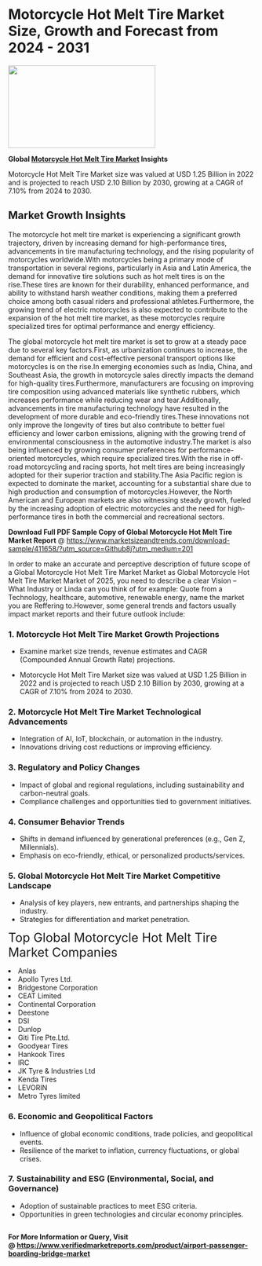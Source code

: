 <H1>Motorcycle Hot Melt Tire Market Size, Growth and Forecast from 2024 - 2031</H1><img class="aligncenter size-medium wp-image-584254" src="https://thirdeyenews.in/wp-content/uploads/2024/09/Global-Market-Research-300x168.jpeg" alt="" width="300" height="168" /><p><strong>Global&nbsp;<a href="https://www.marketsizeandtrends.com/download-sample/411658/?utm_source=Github8j?utm_medium=201">Motorcycle Hot Melt Tire Market</a> Insights</strong></p><p>Motorcycle Hot Melt Tire Market size was valued at USD 1.25 Billion in 2022 and is projected to reach USD 2.10 Billion by 2030, growing at a CAGR of 7.10% from 2024 to 2030.</p><p><h2>Market Growth Insights</h2> <p>The motorcycle hot melt tire market is experiencing a significant growth trajectory, driven by increasing demand for high-performance tires, advancements in tire manufacturing technology, and the rising popularity of motorcycles worldwide.With motorcycles being a primary mode of transportation in several regions, particularly in Asia and Latin America, the demand for innovative tire solutions such as hot melt tires is on the rise.These tires are known for their durability, enhanced performance, and ability to withstand harsh weather conditions, making them a preferred choice among both casual riders and professional athletes.Furthermore, the growing trend of electric motorcycles is also expected to contribute to the expansion of the hot melt tire market, as these motorcycles require specialized tires for optimal performance and energy efficiency.</p> <p>The global motorcycle hot melt tire market is set to grow at a steady pace due to several key factors.First, as urbanization continues to increase, the demand for efficient and cost-effective personal transport options like motorcycles is on the rise.In emerging economies such as India, China, and Southeast Asia, the growth in motorcycle sales directly impacts the demand for high-quality tires.Furthermore, manufacturers are focusing on improving tire composition using advanced materials like synthetic rubbers, which increases performance while reducing wear and tear.Additionally, advancements in tire manufacturing technology have resulted in the development of more durable and eco-friendly tires.These innovations not only improve the longevity of tires but also contribute to better fuel efficiency and lower carbon emissions, aligning with the growing trend of environmental consciousness in the automotive industry.The market is also being influenced by growing consumer preferences for performance-oriented motorcycles, which require specialized tires.With the rise in off-road motorcycling and racing sports, hot melt tires are being increasingly adopted for their superior traction and stability.The Asia Pacific region is expected to dominate the market, accounting for a substantial share due to high production and consumption of motorcycles.However, the North American and European markets are also witnessing steady growth, fueled by the increasing adoption of electric motorcycles and the need for high-performance tires in both the commercial and recreational sectors.</p><p><span class=""><strong>Download Full PDF Sample Copy of Global Motorcycle Hot Melt Tire Market Report</strong> @ <a href="https://www.marketsizeandtrends.com/download-sample/411658/?utm_source=Github8j?utm_medium=201" target="_blank">https://www.marketsizeandtrends.com/download-sample/411658/?utm_source=Github8j?utm_medium=201</a></span></p><p>In order to make an accurate and perceptive description of future scope of a Global&nbsp;Motorcycle Hot Melt Tire Market Market as Global&nbsp;Motorcycle Hot Melt Tire Market Market of 2025, you need to describe a clear Vision &ndash; What Industry or Linda can you think of for example: Quote from a Technology, healthcare, automotive, renewable energy, name the market you are Reffering to.However, some general trends and factors usually impact market reports and their future outlook include:</p><h3>1.&nbsp;<strong>Motorcycle Hot Melt Tire Market Growth Projections</strong></h3><ul><li>Examine market size trends, revenue estimates and CAGR (Compounded Annual Growth Rate) projections.</li><li><p>Motorcycle Hot Melt Tire Market size was valued at USD 1.25 Billion in 2022 and is projected to reach USD 2.10 Billion by 2030, growing at a CAGR of 7.10% from 2024 to 2030.</p></li></ul><h3>2.&nbsp;<strong>Motorcycle Hot Melt Tire Market Technological Advancements</strong></h3><ul><li>Integration of AI, IoT, blockchain, or automation in the industry.</li><li>Innovations driving cost reductions or improving efficiency.</li></ul><h3>3.&nbsp;<strong>Regulatory and Policy Changes</strong></h3><ul><li>Impact of global and regional regulations, including sustainability and carbon-neutral goals.</li><li>Compliance challenges and opportunities tied to government initiatives.</li></ul><h3>4.&nbsp;<strong>Consumer Behavior Trends</strong></h3><ul><li>Shifts in demand influenced by generational preferences (e.g., Gen Z, Millennials).</li><li>Emphasis on eco-friendly, ethical, or personalized products/services.</li></ul><h3>5.&nbsp;<strong>Global Motorcycle Hot Melt Tire Market Competitive Landscape</strong></h3><ul><li>Analysis of key players, new entrants, and partnerships shaping the industry.</li><li>Strategies for differentiation and market penetration.</li></ul><p data-pm-slice="1 1 []"><span style="color: inherit; font-family: inherit; font-size: 25px;">Top Global Motorcycle Hot Melt Tire Market Companies</span></p><div class="" data-test-id=""><p><li>Anlas</li><li> Apollo Tyres Ltd.</li><li> Bridgestone Corporation</li><li> CEAT Limited</li><li> Continental Corporation</li><li> Deestone</li><li> DSI</li><li> Dunlop</li><li> Giti Tire Pte.Ltd.</li><li> Goodyear Tires</li><li> Hankook Tires</li><li> IRC</li><li> JK Tyre & Industries Ltd</li><li> Kenda Tires</li><li> LEVORIN</li><li> Metro Tyres limited</li></p></div><h3>6.&nbsp;<strong>Economic and Geopolitical Factors</strong></h3><ul><li>Influence of global economic conditions, trade policies, and geopolitical events.</li><li>Resilience of the market to inflation, currency fluctuations, or global crises.</li></ul><h3>7.&nbsp;<strong>Sustainability and ESG (Environmental, Social, and Governance)</strong></h3><ul><li>Adoption of sustainable practices to meet ESG criteria.</li><li>Opportunities in green technologies and circular economy principles.</li></ul><h2><strong style="font-size: 14px;">For More Information or Query, Visit @&nbsp;</strong><a style="background-color: #ffffff; font-size: 14px;" href="https://www.marketsizeandtrends.com/report/motorcycle-hot-melt-tire-market/" target="_blank">https://www.verifiedmarketreports.com/product/airport-passenger-boarding-bridge-market</a></h2>